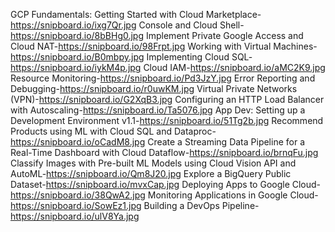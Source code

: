 GCP Fundamentals: Getting Started with Cloud Marketplace-https://snipboard.io/ixg7Qr.jpg
Console and Cloud Shell-https://snipboard.io/8bBHg0.jpg
Implement Private Google Access and Cloud NAT-https://snipboard.io/98Frpt.jpg
Working with Virtual Machines-https://snipboard.io/B0mbpy.jpg
Implementing Cloud SQL-https://snipboard.io/iykM4p.jpg
Cloud IAM-https://snipboard.io/aMC2K9.jpg
Resource Monitoring-https://snipboard.io/Pd3JzY.jpg
Error Reporting and Debugging-https://snipboard.io/r0uwKM.jpg
Virtual Private Networks (VPN)-https://snipboard.io/G2XqB3.jpg
Configuring an HTTP Load Balancer with Autoscaling-https://snipboard.io/Ta5076.jpg
App Dev: Setting up a Development Environment v1.1-https://snipboard.io/51Tg2b.jpg
Recommend Products using ML with Cloud SQL and Dataproc-https://snipboard.io/oCadM8.jpg
Create a Streaming Data Pipeline for a Real-Time Dashboard with Cloud Dataflow-https://snipboard.io/brnqFu.jpg
Classify Images with Pre-built ML Models using Cloud Vision API and AutoML-https://snipboard.io/Qm8J20.jpg
Explore a BigQuery Public Dataset-https://snipboard.io/mvxCap.jpg
Deploying Apps to Google Cloud-https://snipboard.io/38QwA2.jpg
Monitoring Applications in Google Cloud-https://snipboard.io/SowEz1.jpg
Building a DevOps Pipeline-https://snipboard.io/ulV8Ya.jpg
